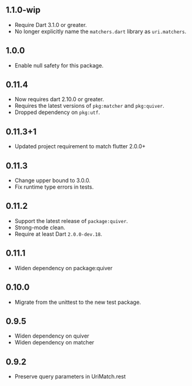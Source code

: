 ## 1.1.0-wip

- Require Dart 3.1.0 or greater.
- No longer explicitly name the `matchers.dart` library as `uri.matchers`.

## 1.0.0

- Enable null safety for this package.

## 0.11.4

- Now requires dart 2.10.0 or greater.
- Requires the latest versions of `pkg:matcher` and `pkg:quiver`.
- Dropped dependency on `pkg:utf`.

## 0.11.3+1
* Updated project requirement to match flutter 2.0.0+

## 0.11.3
* Change upper bound to 3.0.0.
* Fix runtime type errors in tests.

## 0.11.2

* Support the latest release of `package:quiver`.
* Strong-mode clean.
* Require at least Dart `2.0.0-dev.18`.

## 0.11.1

* Widen dependency on package:quiver

## 0.10.0

* Migrate from the unittest to the new test package.

## 0.9.5

* Widen dependency on quiver
* Widen dependency on matcher

## 0.9.2

* Preserve query parameters in UriMatch.rest
